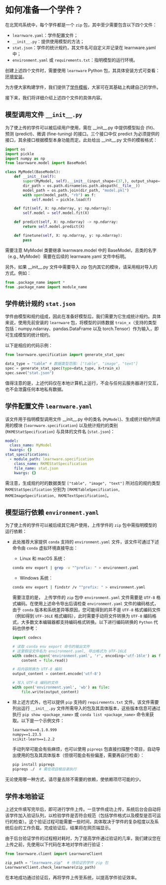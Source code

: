 # 如何准备一个学件？

在北冥坞系统中，每个学件都是一个 `zip` 包，其中至少需要包含以下四个文件：
- `learnware.yaml`：学件配置文件；
- `__init__.py`：提供使用模型的方法；
- `stat.json`：学件的统计规约，其文件名可自定义并记录在 learnware.yaml 中；
- `environment.yaml` 或 `requirements.txt`：指明模型的运行环境。

创建上述四个文件时，需要使用 `learnware` Python 包，其具体安装方式可查看：[环境安装](/zh-CN/overview/installation)。

为方便大家构建学件，我们提供了[学件模板](http://www.lamda.nju.edu.cn/learnware/static/learnware-template.zip)，大家可在其基础上构建自己的学件。

接下来，我们将详细介绍上述四个文件的具体内容。


## 模型调用文件 `__init__.py`


为了使上传的学件可以被后续用户使用，需在 \_\_init\_\_.py 中提供模型拟合 (fit)、预测 (predict)、微调 (fine-tuning) 的接口。三个接口中仅 predict 为必须提供的接口，其余接口根据模型本身功能而定。此处给出 \_\_init\_\_.py 文件的模板格式：
```py
import os
import pickle
import numpy as np
from learnware.model import BaseModel

class MyModel(BaseModel):
    def __init__(self):
        super(MyModel, self).__init__(input_shape=(37,), output_shape=(1,))
        dir_path = os.path.dirname(os.path.abspath(__file__))
        model_path = os.path.join(dir_path, "model.pkl")
        with open(model_path, "rb") as f:
            self.model = pickle.load(f)

    def fit(self, X: np.ndarray, y: np.ndarray):
        self.model = self.model.fit(X)

    def predict(self, X: np.ndarray) -> np.ndarray:
        return self.model.predict(X)

    def finetune(self, X: np.ndarray, y: np.ndarray):
        pass
```

需要注意 MyModel 类要继承 learnware.model 中的 BaseModel，且类的名字（e.g., MyModel）需要在后续的 learnware.yaml 文件中标明。

另外，如果 \_\_init\_\_.py 文件中需要导入 zip 包内其它的模块，请采用相对导入的方式。例如：
```py
from .package_name import *
from .package_name import module_name
```

## 学件统计规约 `stat.json`

学件由模型和规约组成，因此在准备好模型后，我们需要为它生成统计规约。具体来说，使用先前安装的 `learnware` 包，将模型的训练数据 `train_x`（支持的类型包括：numpy.ndarray、pandas.DataFrame 以及 torch.Tensor）作为输入，即可生成模型的统计规约。

以下是相应的代码示例：

```py
from learnware.specification import generate_stat_spec

data_type = "table" # 数据类型范围: ["table", "image", "text"]
spec = generate_stat_spec(type=data_type, X=train_x)
spec.save("stat.json")
```
值得注意的是，上述代码仅在本地计算机上运行，不会与任何云服务器进行交互，也不会泄露任何本地私有数据。

## 学件配置文件 `learnware.yaml`

该文件用于指明模型调用文件 \_\_init\_\_.py 中的类名 (`MyModel`)、生成统计规约所调用的模块 (`learnware.specification`) 以及统计规约的类别 (`RKMEStatSpecification`) 与具体的文件名 (`stat.json`)：
```yaml
model:
  class_name: MyModel
  kwargs: {}
stat_specifications:
  - module_path: learnware.specification
    class_name: RKMEStatSpecification
    file_name: stat.json
    kwargs: {}
```

需注意，生成规约时的数据类型 `["table", "image", "text"]` 所对应的规约类型 `RKMEStatSpecification` 分别为 `[RKMETableSpecification, RKMEImageSpecification, RKMETextSpecification]`。

## 模型运行依赖 `environment.yaml`

为了使上传的学件可以被后续其它用户使用，上传学件的 `zip` 包中需指明模型的运行依赖：
- 此处推荐大家提供 `conda` 支持的 `environment.yaml` 文件，该文件可通过下述命令由 `conda` 虚拟环境直接导出：
    - Linux 和 macOS 系统：
    ```bash
    conda env export | grep -v "^prefix: " > environment.yaml
    ```
    - Windows 系统：
    ```bash
    conda env export | findstr /v "^prefix: " > environment.yaml
    ```

  需要注意的是， 上传学件的 `zip` 包中 `environment.yaml` 文件需要是 `UTF-8` 格式编码。在使用上述命令导出后请检查 `environment.yaml` 文件的编码格式，由于 `conda` 版本和系统差异等原因，您可能得到的并不是 `UTF-8` 格式编码文件（例如得到 `UTF-16LE` 格式编码），此时需要手动将文件转换为 `UTF-8` 编码格式，大多数文本编辑器都支持编码格式转换。以下进行编码转换的 `Python` 代码也供参考：

  ```python
  import codecs
  
  # 读取 conda env export 命令的输出文件
  # 这里假设文件名为 environment.yaml, 导出格式为 UTF-16LE
  with codecs.open('environment.yaml', 'r', encoding='utf-16le') as file:
      content = file.read()
  
  # 将内容转换为 UTF-8 编码
  output_content = content.encode('utf-8')
  
  # 写入 UTF-8 编码的文件
  with open('environment.yaml', 'wb') as file:
      file.write(output_content)

- 除上述方式外，也可以提供 `pip` 支持的 `requirements.txt` 文件。该文件需要列出运行 `__init__.py` 文件所需导入的包及其具体版本，这些版本信息可通过执行 `pip show <package_name>` 或 `conda list <package_name>` 命令来获取。以下是一个示例文件：
    ```txt
    learnware==0.1.0.999
    numpy==1.23.5
    scikit-learn==1.2.2
    ```
    手动列举可能会有些麻烦，也可以使用 `pipreqs` 包直接扫描整个项目，自动导出使用的包及其具体版本（但很可能会有些偏差，需要再自行检查）：
    ```bash
    pip install pipreqs
    pipreqs ./  # 需在项目根目录执行
    ```

无论使用哪一种方式，请尽量去除不需要的依赖，使依赖项尽可能的少。

## 学件本地验证

上述文件填写完毕后，即可进行学件上传。一旦学件成功上传，系统后台会自动将该学件加入验证队列，以检验学件是否符合规范（包括学件格式以及模型是否可运行的检查）。这个验证过程可能需要一些时间，具体取决于学件的复杂程度以及系统后台的工作负载。完成验证后，结果将在网页端显示。

由于后台验证学件的过程相对耗时，为了提高学件通过验证的几率，我们建议您在上传之前，先使用以下代码在本地对学件进行验证：
```py
from learnware.client import LearnwareClient

zip_path = "learnware.zip"  # 待验证的学件 zip 包
LearnwareClient.check_learnware(zip_path)
```

在本地成功通过验证后，再将学件上传至系统，以提高学件验证效率。